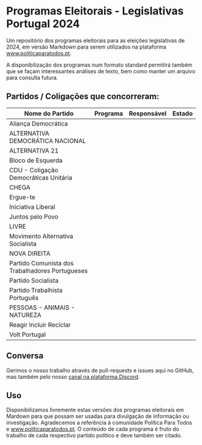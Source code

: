 # Programas Eleitorais - Legislativas Portugal 2024

Um repositório dos programas eleitorais para as eleições legislativas de 2024, em versão Markdown para serem utilizados na plataforma www.politicaparatodos.pt.

A disponibilização dos programas num formato standard permitirá também que se façam interessantes análises de texto, bem como manter um arquivo para consulta futura.

## Partidos / Coligaçōes que concorreram:

| Nome do Partido| Programa | Responsável | Estado |
|---|---|---| --- |
| Aliança Democrática | | | |
| ALTERNATIVA DEMOCRÁTICA NACIONAL |  | | |
| ALTERNATIVA 21 |  | | |
| Bloco de Esquerda | |  |  |
| CDU - Coligação Democráticas Unitária |  || |
| CHEGA |  | |  |
| Ergue-te | |  |  |
| Iniciativa Liberal |  |  |  |
| Juntos pelo Povo |  |  |  |
| LIVRE | ||  |
| Movimento Alternativa Socialista | |  |  |
| NOVA DIREITA |  | |  |
| Partido Comunista dos Trabalhadores Portugueses |  |  | |
| Partido Socialista |  | |  |
| Partido Trabalhista Português  |  |    | |
| PESSOAS - ANIMAIS - NATUREZA | |  |  |
| Reagir Incluir Reciclar | |  |  |
| Volt Portugal |  |  |  |


## Conversa

Gerimos o nosso trabalho através de pull-requests e issues aqui no GitHub, mas também pelo nosso [canal na plataforma Discord](https://discord.gg/kaysNDy).

## Uso

Disponibilizamos livremente estas versões dos programas eleitorais em Mardown para que possam ser usadas para divulgação de informação ou investigação. Agradecemos a referência à comunidade Política Para Todos e www.politicaparatodos.pt. O conteúdo de cada programa é fruto do trabalho de cada respectivo partido político e deve também ser citado.
